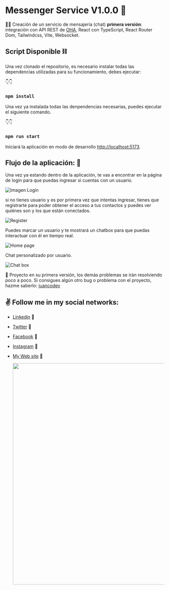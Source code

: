 # Messenger Service V1.0.0 📨

👨‍💻 Creación de un servicio de mensajería (chat) **primera versión**: integración con API REST de [OHA](https://oha.ai/), React con TypeScript, React Router Dom, Tailwindcss, Vite, Websocket.

## Script Disponible ⛓

Una vez clonado el repositorio, es necesario instalar todas las dependencias utilizadas para su funcionamiento, debes ejecutar:

👇👇

### `npm install`

Una vez ya instalada todas las denpendencias necesarias, puedes ejecutar el siguiente comando.

👇👇

### `npm run start`

Iniciará la aplicación en modo de desarrollo [http://localhost:5173](http://localhost:5173).

## Flujo de la aplicación: 🚀

Una vez ya estando dentro de la aplicación, te vas a encontrar en la página de login para que puedas ingresar si cuentas con un usuario.

![Imagen Login](https://res.cloudinary.com/juancms98/image/upload/v1686637444/Captura_desde_2023-06-13_02-17-19_nytpch.png)

si no tienes usuario y es por primera vez que intentas ingresar, tienes que registrarte para poder obtener el acceso a tus contactos y puedes ver quiénes son y los que están conectados.

![Register](https://res.cloudinary.com/juancms98/image/upload/v1686637444/Captura_desde_2023-06-13_02-19-05_oe4lvl.png)

Puedes marcar un usuario y te mostrará un chatbox para que puedas interactuar con él en tiempo real.

![Home page](https://res.cloudinary.com/juancms98/image/upload/v1686637431/Captura_desde_2023-06-13_02-19-49_nsloar.png)

Chat personalizado por usuario.

![Chat box](https://res.cloudinary.com/juancms98/image/upload/v1686637429/Captura_desde_2023-06-13_02-20-20_qq1mzu.png)

🔴 Proyecto en su primera versión, los demás problemas se irán resolviendo poco a poco. Si consigues algún otro bug o problema con el proyecto, hazme saberlo: [juancodev](https://twitter.com/juancodev_)

## ✌️ Follow me in my social networks:

- [Linkedin](https://www.linkedin.com/in/juancodev/) 🚀
- [Twitter](https://twitter.com/juancodev_) 🚀
- [Facebook](https://www.facebook.com/juancodev) 🚀
- [Instagram](https://www.instagram.com/juancodev/) 🚀
- [My Web site](https://juancodev.github.io/Portfolio/) 🚀

  <img src="https://res.cloudinary.com/juancms98/image/upload/v1630885661/juancms98_yzbssj.png" width="700" heigth="700">
